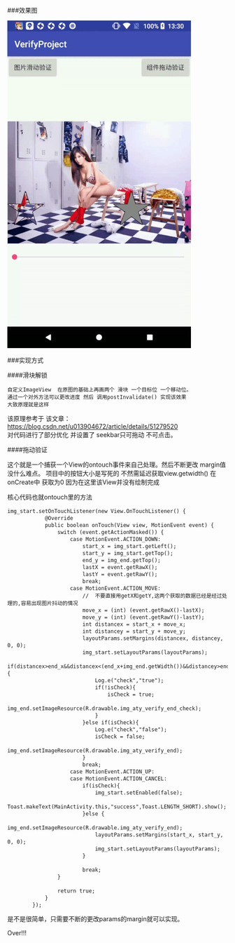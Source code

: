###效果图

![这里写图片描述](imgs/ezgif-2-38055c84c0.gif)

###实现方式
	
	
####滑块解锁
	
	自定义ImageView  在原图的基础上再画两个 滑块 一个目标位 一个移动位。
	通过一个对外方法可以更改进度 然后 调用postInvalidate() 实现该效果  
	大致原理就是这样 


该原理参考于 该文章：https://blog.csdn.net/u013904672/article/details/51279520  
对代码进行了部分优化  并设置了 seekbar只可拖动 不可点击。

####拖动验证

这个就是一个捕获一个View的ontouch事件来自己处理。然后不断更改 margin值  没什么难点。
项目中的按钮大小是写死的  不然需延迟获取view.getwidth()  在onCreate中 获取为0  因为在这里该View并没有绘制完成

核心代码也就ontouch里的方法 
```
img_start.setOnTouchListener(new View.OnTouchListener() {
            @Override
            public boolean onTouch(View view, MotionEvent event) {
                switch (event.getActionMasked()) {
                    case MotionEvent.ACTION_DOWN:
                        start_x = img_start.getLeft();
                        start_y = img_start.getTop();
                        end_y = img_end.getTop();
                        lastX = event.getRawX();
                        lastY = event.getRawY();
                        break;
                    case MotionEvent.ACTION_MOVE:
                        //  不要直接用getX和getY,这两个获取的数据已经是经过处理的,容易出现图片抖动的情况
                        move_x = (int) (event.getRawX()-lastX);
                        move_y = (int) (event.getRawY()-lastY);
                        int distancex = start_x + move_x;
                        int distancey = start_y + move_y;
                        layoutParams.setMargins(distancex, distancey, 0, 0);
                        img_start.setLayoutParams(layoutParams);
                        if(distancex>end_x&&distancex<(end_x+img_end.getWidth())&&distancey>end_y&&distancey<(end_y+img_end.getHeight())){
                            Log.e("check","true");
                            if(!isCheck){
                                isCheck = true;
                                img_end.setImageResource(R.drawable.img_aty_verify_end_check);
                            }
                        }else if(isCheck){
                            Log.e("check","false");
                            isCheck = false;
                            img_end.setImageResource(R.drawable.img_aty_verify_end);
                        }
                        break;
                    case MotionEvent.ACTION_UP:
                    case MotionEvent.ACTION_CANCEL:
                        if(isCheck){
                            img_start.setEnabled(false);
                            Toast.makeText(MainActivity.this,"success",Toast.LENGTH_SHORT).show();
                        }else {
                            img_end.setImageResource(R.drawable.img_aty_verify_end);
                            layoutParams.setMargins(start_x, start_y, 0, 0);
                            img_start.setLayoutParams(layoutParams);
                        }

                        break;
                }

                return true;
            }
        });
```
是不是很简单，只需要不断的更改params的margin就可以实现。

Over!!!
